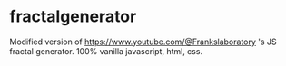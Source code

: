 # fractalgenerator
Modified version of https://www.youtube.com/@Frankslaboratory 's JS fractal generator. 100% vanilla javascript, html, css.
